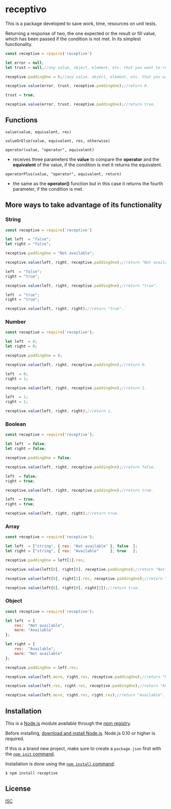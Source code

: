 # receptivo

This is a package developed to save work, time, resources on unit tests. 

Returning a response of two, the one expected or the result or fill value, 
which has been passed if the condition is not met. In its simplest functionality.

```js
const receptive = require('receptive')

let error = null;
let trust = null;//any value, object, element, etc. that you want to return if the error condition is not met.

receptive.paddingOne = 0;//any value, object, element, etc. that you want to return if the error condition is met. The default value is only set once unless you want to change it.

receptive.value(error, trust, receptive.paddingOne);//return 0.

trust = true;

receptive.value(error, trust, receptive.paddingOne);//return true.
```

## Functions
`value(value, equivalent, res)` 

`valueOrElse(value, equivalent, res, otherwise)` 

`operator(value, "operator", equivalent)` 
- receives three parameters the **value** to compare the **operator** and the **equivalent** of the value, if the condition is met it returns the equivalent.

`operatorPlus(value, "operator", equivalent, return)` 
- the same as the **operator()** function but in this case it returns the fourth parameter, if the condition is met.

## More ways to take advantage of its functionality

### String

```js
const receptive = require('receptive')

let left  = "false";
let right = "false";

receptive.paddingOne = "Not available";

receptive.value(left, right, receptive.paddingOne);//return "Not available".

left  = "false";
right = "true";

receptive.value(left, right, receptive.paddingOne);//return "true".

left  = "true";
right = "true";

receptive.value(left, right, right);//return "true".
```

### Number

```js
const receptive = require('receptive');

let left  = 0;
let right = 0;

receptive.paddingOne = 0;

receptive.value(left, right, receptive.paddingOne);//return 0.

left  = 0;
right = 1;

receptive.value(left, right, receptive.paddingOne);//return 1.

left  = 1;
right = 1;

receptive.value(left, right, right);//return 1.
```

### Boolean

```js
const receptive = require('receptive');

let left  = false;
let right = false;

receptive.paddingOne = false;

receptive.value(left, right, receptive.paddingOne);//return false.

left  = false;
right = true;

receptive.value(left, right, receptive.paddingOne);//return true.

left  = true;
right = true;

receptive.value(left, right, right);//return true.
```

### Array

```js
const receptive = require('receptive');

let left  = ["string", { res: "Not available" }, false  ];
let right = ["string", { res: "Available"     }, true   ];

receptive.paddingOne = left[1].res;

receptive.value(left[0], right[0], receptive.paddingOne);//return "Not available".

receptive.value(left[0], right[1].res, receptive.paddingOne);//return "Available".

receptive.value(left[0], right[0], right[2]);//return true.
```

### Object

```js
const receptive = require('receptive');

let left  = { 
    res:  "Not available", 
    more: "Available"
}; 

let right = { 
    res:  "Available",
    more: "Not available"
};

receptive.paddingOne = left.res;

receptive.value(left.more, right.res, receptive.paddingOne);//return "Not available".

receptive.value(left.res, right.res, receptive.paddingOne);//return "Available".

receptive.value(left.more, right.res, right.res);//return "Available".
```
## Installation

This is a [Node.js](https://nodejs.org/en/) module available through the
[npm registry](https://www.npmjs.com/).

Before installing, [download and install Node.js](https://nodejs.org/en/download/).
Node.js 0.10 or higher is required.

If this is a brand new project, make sure to create a `package.json` first with
the [`npm init` command](https://docs.npmjs.com/creating-a-package-json-file).

Installation is done using the
[`npm install` command](https://docs.npmjs.com/getting-started/installing-npm-packages-locally):

```console
$ npm install receptive
```

## License

  [ISC](LICENSE)
